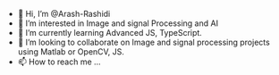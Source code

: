 - 👋 Hi, I’m @Arash-Rashidi
- 👀 I’m interested in Image and signal Processing and AI
- 🌱 I’m currently learning Advanced JS, TypeScript.
- 💞️ I’m looking to collaborate on Image and signal processing projects using Matlab or OpenCV, JS.
- 📫 How to reach me ...

<!---
Arash-Rashidi/Arash-Rashidi is a ✨ special ✨ repository because its `README.md` (this file) appears on your GitHub profile.
You can click the Preview link to take a look at your changes.
--->
